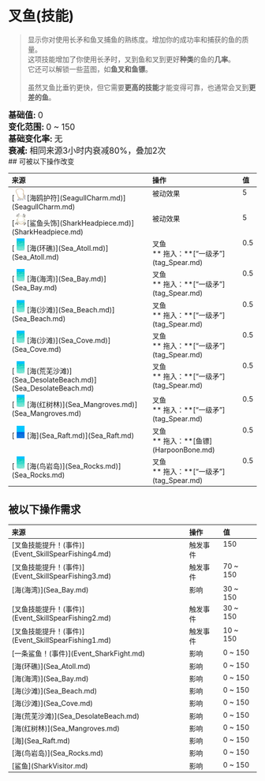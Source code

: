 # 叉鱼(技能)  
> 显示你对使用长矛和鱼叉捕鱼的熟练度。增加你的成功率和捕获的鱼的质量。  
> 这项技能增加了你使用长矛时，叉到鱼和叉到更好<b>种类</b>的鱼的<b>几率</b>。<br>它还可以解锁一些蓝图，如<b>鱼叉和鱼镖</b>。<br><br>虽然叉鱼比垂钓更快，但它需要<b>更高的技能</b>才能变得可靠，也通常会叉到<b>更差的鱼</b>。  
  
<div style="font-size:1.2em"><b>基础值: </b> 0 </div>  
<div style="font-size:1.2em"><b>变化范围: </b> 0 ~ 150 </div>  
<div style="font-size:1.2em"><b>基础变化率: </b> 无 </div>  
<div style="font-size:1.2em"><b>衰减: </b>相同来源<font data-toggle="tooltip" data-placement="top" title="12TP">3小时</font>内衰减80%，叠加2次 </div>  
## 可被以下操作改变  
<style>
        .table7392 th,td{
            text-align:left;
            vertical-align:top;
        }
        </style><table class="table table-bordered table7392" data-toggle="table"  ><thead style=""><tr ><th  style=""  >来源</th><th  style=""  >操作</th><th  style=""  data-sortable="true"  >值</th></tr></thead><tr ><td  style=""  >[<div style="width:25px;display:inline-block;text-align:center"><img decoding="async" src="../wiki/Sprite/SeagullCharm.png" href="a.md" style="max-width:25px;max-height:25px;"></div>[海鸥护符](SeagullCharm.md)](SeagullCharm.md)</td><td  style=""  >被动效果</td><td  style=""  >5</td></tr><tr ><td  style=""  >[<div style="width:25px;display:inline-block;text-align:center"><img decoding="async" src="../wiki/Sprite/SharkHeadpiece.png" href="a.md" style="max-width:25px;max-height:25px;"></div>[鲨鱼头饰](SharkHeadpiece.md)](SharkHeadpiece.md)</td><td  style=""  >被动效果</td><td  style=""  >5</td></tr><tr ><td  style=""  >[<div style="width:25px;display:inline-block;text-align:center"><img decoding="async" src="../wiki/Sprite/Sea.png" href="a.md" style="max-width:25px;max-height:25px;"></div>[海(环礁)](Sea_Atoll.md)](Sea_Atoll.md)</td><td  style=""  >叉鱼<br>** 拖入：**[“一级矛”](tag_Spear.md)</td><td  style=""  >0.5</td></tr><tr ><td  style=""  >[<div style="width:25px;display:inline-block;text-align:center"><img decoding="async" src="../wiki/Sprite/Sea.png" href="a.md" style="max-width:25px;max-height:25px;"></div>[海(海湾)](Sea_Bay.md)](Sea_Bay.md)</td><td  style=""  >叉鱼<br>** 拖入：**[“一级矛”](tag_Spear.md)</td><td  style=""  >0.5</td></tr><tr ><td  style=""  >[<div style="width:25px;display:inline-block;text-align:center"><img decoding="async" src="../wiki/Sprite/Sea.png" href="a.md" style="max-width:25px;max-height:25px;"></div>[海(沙滩)](Sea_Beach.md)](Sea_Beach.md)</td><td  style=""  >叉鱼<br>** 拖入：**[“一级矛”](tag_Spear.md)</td><td  style=""  >0.5</td></tr><tr ><td  style=""  >[<div style="width:25px;display:inline-block;text-align:center"><img decoding="async" src="../wiki/Sprite/Sea.png" href="a.md" style="max-width:25px;max-height:25px;"></div>[海(沙滩)](Sea_Cove.md)](Sea_Cove.md)</td><td  style=""  >叉鱼<br>** 拖入：**[“一级矛”](tag_Spear.md)</td><td  style=""  >0.5</td></tr><tr ><td  style=""  >[<div style="width:25px;display:inline-block;text-align:center"><img decoding="async" src="../wiki/Sprite/Sea.png" href="a.md" style="max-width:25px;max-height:25px;"></div>[海(荒芜沙滩)](Sea_DesolateBeach.md)](Sea_DesolateBeach.md)</td><td  style=""  >叉鱼<br>** 拖入：**[“一级矛”](tag_Spear.md)</td><td  style=""  >0.5</td></tr><tr ><td  style=""  >[<div style="width:25px;display:inline-block;text-align:center"><img decoding="async" src="../wiki/Sprite/Sea.png" href="a.md" style="max-width:25px;max-height:25px;"></div>[海(红树林)](Sea_Mangroves.md)](Sea_Mangroves.md)</td><td  style=""  >叉鱼<br>** 拖入：**[“一级矛”](tag_Spear.md)</td><td  style=""  >0.5</td></tr><tr ><td  style=""  >[<div style="width:25px;display:inline-block;text-align:center"><img decoding="async" src="../wiki/Sprite/Ocean.png" href="a.md" style="max-width:25px;max-height:25px;"></div>[海](Sea_Raft.md)](Sea_Raft.md)</td><td  style=""  >叉鱼<br>** 拖入：**[鱼镖](HarpoonBone.md)</td><td  style=""  >0.5</td></tr><tr ><td  style=""  >[<div style="width:25px;display:inline-block;text-align:center"><img decoding="async" src="../wiki/Sprite/Sea.png" href="a.md" style="max-width:25px;max-height:25px;"></div>[海(鸟岩岛)](Sea_Rocks.md)](Sea_Rocks.md)</td><td  style=""  >叉鱼<br>** 拖入：**[“一级矛”](tag_Spear.md)</td><td  style=""  >0.5</td></tr></tbody></table>  
  
## 被以下操作需求  
<style>
        .table1917 th,td{
            text-align:left;
            vertical-align:top;
        }
        </style><table class="table table-bordered table1917" data-toggle="table"  ><thead style=""><tr ><th  style=""  >来源</th><th  style=""  >操作</th><th  style=""  >值</th></tr></thead><tr ><td  style=""  >[叉鱼技能提升！(事件)](Event_SkillSpearFishing4.md)</td><td  style=""  >触发事件</td><td  style=""  >150</td></tr><tr ><td  style=""  >[叉鱼技能提升！(事件)](Event_SkillSpearFishing3.md)</td><td  style=""  >触发事件</td><td  style=""  >70 ~ 150</td></tr><tr ><td  style=""  >[海(海湾)](Sea_Bay.md)</td><td  style=""  >影响</td><td  style=""  >30 ~ 150</td></tr><tr ><td  style=""  >[叉鱼技能提升！(事件)](Event_SkillSpearFishing2.md)</td><td  style=""  >触发事件</td><td  style=""  >30 ~ 150</td></tr><tr ><td  style=""  >[叉鱼技能提升！(事件)](Event_SkillSpearFishing1.md)</td><td  style=""  >触发事件</td><td  style=""  >10 ~ 150</td></tr><tr ><td  style=""  >[一条鲨鱼！(事件)](Event_SharkFight.md)</td><td  style=""  >影响</td><td  style=""  >0 ~ 150</td></tr><tr ><td  style=""  >[海(环礁)](Sea_Atoll.md)</td><td  style=""  >影响</td><td  style=""  >0 ~ 150</td></tr><tr ><td  style=""  >[海(海湾)](Sea_Bay.md)</td><td  style=""  >影响</td><td  style=""  >0 ~ 150</td></tr><tr ><td  style=""  >[海(沙滩)](Sea_Beach.md)</td><td  style=""  >影响</td><td  style=""  >0 ~ 150</td></tr><tr ><td  style=""  >[海(沙滩)](Sea_Cove.md)</td><td  style=""  >影响</td><td  style=""  >0 ~ 150</td></tr><tr ><td  style=""  >[海(荒芜沙滩)](Sea_DesolateBeach.md)</td><td  style=""  >影响</td><td  style=""  >0 ~ 150</td></tr><tr ><td  style=""  >[海(红树林)](Sea_Mangroves.md)</td><td  style=""  >影响</td><td  style=""  >0 ~ 150</td></tr><tr ><td  style=""  >[海](Sea_Raft.md)</td><td  style=""  >影响</td><td  style=""  >0 ~ 150</td></tr><tr ><td  style=""  >[海(鸟岩岛)](Sea_Rocks.md)</td><td  style=""  >影响</td><td  style=""  >0 ~ 150</td></tr><tr ><td  style=""  >[鲨鱼](SharkVisitor.md)</td><td  style=""  >影响</td><td  style=""  >0 ~ 150</td></tr></tbody></table>  
  


<script>document.title="叉鱼(技能) - 卡牌生存百科 Card Survival Wiki";</script>